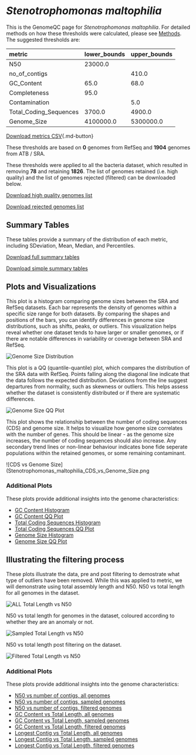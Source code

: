 # *Stenotrophomonas maltophilia*

This is the GenomeQC page for *Stenotrophomonas maltophilia*. For detailed methods on how these thresholds were calculated, please see [Methods](../../methods.md).
The suggested thresholds are: 

| metric                 | lower_bounds   | upper_bounds   |
|:-----------------------|:---------------|:---------------|
| N50                    | 23000.0        |                |
| no_of_contigs          |                | 410.0          |
| GC_Content             | 65.0           | 68.0           |
| Completeness           | 95.0           |                |
| Contamination          |                | 5.0            |
| Total_Coding_Sequences | 3700.0         | 4900.0         |
| Genome_Size            | 4100000.0      | 5300000.0      |

[Download metrics CSV](Stenotrophomonas_maltophilia_metrics.csv){.md-button}


These thresholds are based on **0** genomes from RefSeq and **1904** genomes from ATB / SRA.

These thresholds were applied to all the bacteria dataset, which resulted in removing **78** and retaining **1826**.
The list of genomes retained (i.e. high quality) and the list of genomes rejected (filtered) can be downloaded below. 

[Download high quality genomes list](Stenotrophomonas_maltophilia_high_quality_genomes.csv.xz)


[Download rejected genomes list](Stenotrophomonas_maltophilia_filtered_out_genomes.csv.xz)



## Summary Tables
These tables provide a summary of the distribution of each metric, including SDeviation, Mean, Median, and Percentiles.

[Download full summary tables](summary.csv)

[Download simple summary tables](selected_summary.csv)

## Plots and Visualizations

This plot is a histogram comparing genome sizes between the SRA and RefSeq datasets. Each bar represents the density of genomes within a specific size range for both datasets. By comparing the shapes and positions of the bars, you can identify differences in genome size distributions, such as shifts, peaks, or outliers. This visualization helps reveal whether one dataset tends to have larger or smaller genomes, or if there are notable differences in variability or coverage between SRA and RefSeq.

![Genome Size Distribution](Genome_Size_refseq_histogram_kde.png)

This plot is a QQ (quantile-quantile) plot, which compares the distribution of the SRA data with RefSeq. Points falling along the diagonal line indicate that the data follows the expected distribution. Deviations from the line suggest departures from normality, such as skewness or outliers. This helps assess whether the dataset is consistently distributed or if there are systematic differences.

![Genome Size QQ Plot](Genome_Size_refseq_qqplot.png)

This plot shows the relationship between the number of coding sequences (CDS) and genome size. It helps to visualize how genome size correlates with the number of genes. This should be linear - as the genome size increases, the number of coding sequences should also increase. Any secondary trend lines or non-linear behaviour indicates bone fide seperate populations within the retained genomes, or some remaining contaminant. 

![CDS vs Genome Size](Stenotrophomonas_maltophilia_CDS_vs_Genome_Size.png

### Additional Plots

These plots provide additional insights into the genome characteristics:

- [GC Content Histogram](GC_Content_refseq_histogram_kde.png)
- [GC Content QQ Plot](GC_Content_refseq_qqplot.png)
- [Total Coding Sequences Histogram](Total_Coding_Sequences_refseq_histogram_kde.png)
- [Total Coding Sequences QQ Plot](Total_Coding_Sequences_refseq_qqplot.png)
- [Genome Size Histogram](Genome_Size_refseq_histogram_kde.png)
- [Genome Size QQ Plot](Genome_Size_refseq_qqplot.png)
## Illustrating the filtering process
These plots illustrate the data, pre and post filtering to demostrate what type of outliers have been removed. While this was applied to metric, we will demonstrate using total assembly length and N50.
N50 vs total length for all genomes in the dataset.

![ALL Total Length vs N50](Stenotrophomonas_maltophilia_all_total_length_N50.png)

N50 vs total length for genomes in the dataset, coloured according to whether they are an anomaly or not.

![Sampled Total Length vs N50](Stenotrophomonas_maltophilia_sample_total_length_N50.png)

N50 vs total length post filtering on the dataset.

![Filtered Total Length vs N50](Stenotrophomonas_maltophilia_filt_total_length_N50.png)

### Additional Plots

These plots provide additional insights into the genome characteristics:

- [N50 vs number of contigs, all genomes](Stenotrophomonas_maltophilia_all_N50_number.png)
- [N50 vs number of contigs, sampled genomes](Stenotrophomonas_maltophilia_sample_N50_number.png)
- [N50 vs number of contigs, filtered genomes](Stenotrophomonas_maltophilia_filt_N50_number.png)
- [GC Content vs Total Length, all genomes](Stenotrophomonas_maltophilia_all_total_length_GC_Content.png)
- [GC Content vs Total Length, sampled genomes](Stenotrophomonas_maltophilia_sample_total_length_GC_Content.png)
- [GC Content vs Total Length, filtered genomes](Stenotrophomonas_maltophilia_filt_total_length_GC_Content.png)
- [Longest Contig vs Total Length, all genomes](Stenotrophomonas_maltophilia_all_total_length_longest.png)
- [Longest Contig vs Total Length, sampled genomes](Stenotrophomonas_maltophilia_sample_total_length_longest.png)
- [Longest Contig vs Total Length, filtered genomes](Stenotrophomonas_maltophilia_filt_total_length_longest.png)
